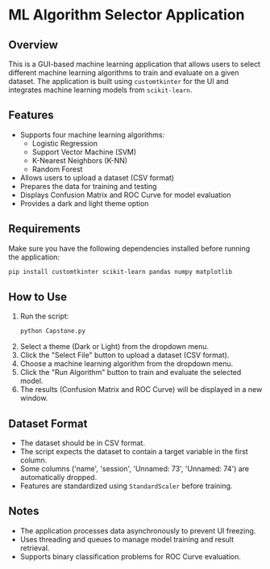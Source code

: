 # ML Algorithm Selector Application

## Overview
This is a GUI-based machine learning application that allows users to select different machine learning algorithms to train and evaluate on a given dataset. The application is built using `customtkinter` for the UI and integrates machine learning models from `scikit-learn`.

## Features
- Supports four machine learning algorithms:
  - Logistic Regression
  - Support Vector Machine (SVM)
  - K-Nearest Neighbors (K-NN)
  - Random Forest
- Allows users to upload a dataset (CSV format)
- Prepares the data for training and testing
- Displays Confusion Matrix and ROC Curve for model evaluation
- Provides a dark and light theme option

## Requirements
Make sure you have the following dependencies installed before running the application:

```bash
pip install customtkinter scikit-learn pandas numpy matplotlib
```

## How to Use
1. Run the script:
   ```bash
   python Capstone.py
   ```
2. Select a theme (Dark or Light) from the dropdown menu.
3. Click the "Select File" button to upload a dataset (CSV format).
4. Choose a machine learning algorithm from the dropdown menu.
5. Click the "Run Algorithm" button to train and evaluate the selected model.
6. The results (Confusion Matrix and ROC Curve) will be displayed in a new window.

## Dataset Format
- The dataset should be in CSV format.
- The script expects the dataset to contain a target variable in the first column.
- Some columns ('name', 'session', 'Unnamed: 73', 'Unnamed: 74') are automatically dropped.
- Features are standardized using `StandardScaler` before training.

## Notes
- The application processes data asynchronously to prevent UI freezing.
- Uses threading and queues to manage model training and result retrieval.
- Supports binary classification problems for ROC Curve evaluation.


